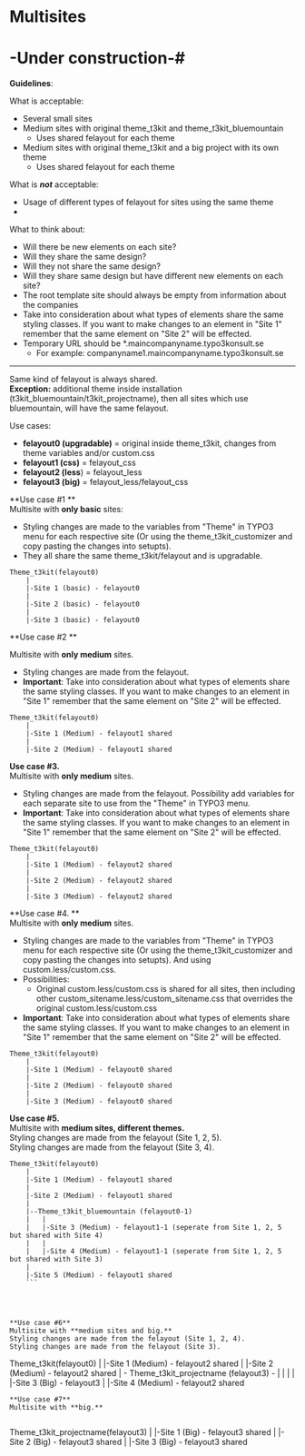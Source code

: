 # Multisites

# -Under construction-#
**Guidelines**: 

What is acceptable: 
* Several small sites  
* Medium sites with original theme_t3kit and theme_t3kit_bluemountain
	* Uses shared felayout for each theme  
* Medium sites with original theme_t3kit and a big project with its own theme  
	* Uses shared felayout for each theme 



What is ***not*** acceptable:  
* Usage of different types of felayout for sites using the same theme  
* 

What to think about: 
* Will there be new elements on each site?  
* Will they share the same design?  
* Will they not share the same design?  
* Will they share same design but have different new elements on each site? 
* The root template site should always be empty from information about the companies 
* Take into consideration about what types of elements share the same styling classes. If you want to make changes to an element in "Site 1" remember that the same element on "Site 2" will be effected. 
* Temporary URL should be *.maincompanyname.typo3konsult.se
	* For example: companyname1.maincompanyname.typo3konsult.se



---

Same kind of felayout is always shared.  
**Exception:** additional theme inside installation (t3kit_bluemountain/t3kit_projectname), then all sites which use bluemountain, will have the same felayout.

Use cases:

* **felayout0 (upgradable)** 	= original inside theme_t3kit, changes from theme variables and/or custom.css
* **felayout1 (css)** 		= felayout_css
* **felayout2 (less**) 		= felayout_less
* **felayout3 (big)** 		= felayout_less/felayout_css


**Use case #1  **  
Multisite with **only basic** sites:  
* Styling changes are made to the variables from "Theme" in TYPO3 menu for each respective site (Or using the theme_t3kit_customizer and copy pasting the changes into setupts).
* They all share the same theme_t3kit/felayout and is upgradable.  
 
```
Theme_t3kit(felayout0)  
	|  
	|-Site 1 (basic) - felayout0   
	|  
	|-Site 2 (basic) - felayout0   
	|  
	|-Site 3 (basic) - felayout0   
```


**Use case #2 ** 
 
Multisite with **only medium** sites.
* Styling changes are made from the felayout.  
* **Important**: Take into consideration about what types of elements share the same styling classes. If you want to make changes to an element in "Site 1" remember that the same element on "Site 2" will be effected.  

```
Theme_t3kit(felayout0)
	|
	|-Site 1 (Medium) - felayout1 shared
	|
	|-Site 2 (Medium) - felayout1 shared
```



**Use case #3.**  
Multisite with **only medium** sites.
* Styling changes are made from the felayout. Possibility add variables for each separate site to use from the "Theme" in TYPO3 menu.
* **Important**:  Take into consideration about what types of elements share the same styling classes. If you want to make changes to an element in "Site 1" remember that the same element on "Site 2" will be effected.

```
Theme_t3kit(felayout0)
	|
	|-Site 1 (Medium) - felayout2 shared 
	|
	|-Site 2 (Medium) - felayout2 shared
	|
	|-Site 3 (Medium) - felayout2 shared
```





**Use case #4. **   
Multisite with **only medium** sites.
* Styling changes are made to the variables from "Theme" in TYPO3 menu for each respective site (Or using the theme_t3kit_customizer and copy pasting the changes into setupts). And using custom.less/custom.css. 
* Possibilities: 
  * Original custom.less/custom.css is shared for all sites, then including other custom_sitename.less/custom_sitename.css that overrides the original custom.less/custom.css
* **Important**: Take into consideration about what types of elements share the same styling classes. If you want to make changes to an element in "Site 1" remember that the same element on "Site 2" will be effected. 

```
Theme_t3kit(felayout0)
	|
	|-Site 1 (Medium) - felayout0 shared 
	|
	|-Site 2 (Medium) - felayout0 shared
	|
	|-Site 3 (Medium) - felayout0 shared
``` 




**Use case #5.**  
Multisite with **medium sites, different themes.**  
Styling changes are made from the felayout (Site 1, 2, 5).  
Styling changes are made from the felayout (Site 3, 4).  
```
Theme_t3kit(felayout0)
	|
	|-Site 1 (Medium) - felayout1 shared
	|
	|-Site 2 (Medium) - felayout1 shared
	|
	|--Theme_t3kit_bluemountain (felayout0-1)
	|	|
	|	|-Site 3 (Medium) - felayout1-1 (seperate from Site 1, 2, 5 but shared with Site 4)
	|	|
	|	|-Site 4 (Medium) - felayout1-1 (seperate from Site 1, 2, 5 but shared with Site 3)
	|
	|-Site 5 (Medium) - felayout1 shared
    ```




**Use case #6**  
Multisite with **medium sites and big.**  
Styling changes are made from the felayout (Site 1, 2, 4).  
Styling changes are made from the felayout (Site 3).  
```
Theme_t3kit(felayout0)
	|
	|-Site 1 (Medium) - felayout2 shared 
	|
	|-Site 2 (Medium) - felayout2 shared
	|
	-
Theme_t3kit_projectname (felayout3)
	-	|
	|	|
	|	|-Site 3 (Big) - felayout3
	|
	|-Site 4 (Medium) - felayout2 shared
```
**Use case #7**  
Multisite with **big.**  
 
```
Theme_t3kit_projectname(felayout3)
	|
	|-Site 1 (Big) - felayout3 shared 
	|
	|-Site 2 (Big) - felayout3 shared
	|
	|-Site 3 (Big) - felayout3 shared
```